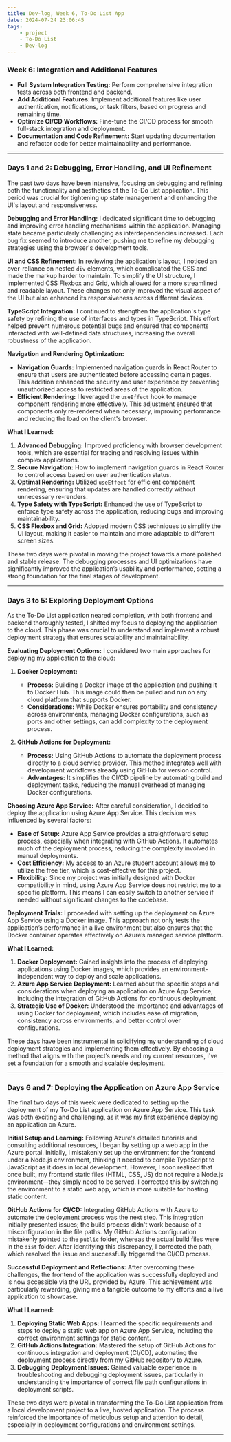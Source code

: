 ```yaml
---
title: Dev-log, Week 6, To-Do List App
date: 2024-07-24 23:06:45
tags:
    - project
    - To-Do List
    - Dev-log
---
```


### Week 6: Integration and Additional Features

-   **Full System Integration Testing:** Perform comprehensive integration tests across both frontend and backend.
-   **Add Additional Features:** Implement additional features like user authentication, notifications, or task filters, based on progress and remaining time.
-   **Optimize CI/CD Workflows:** Fine-tune the CI/CD process for smooth full-stack integration and deployment.
-   **Documentation and Code Refinement:** Start updating documentation and refactor code for better maintainability and performance.

---

### Days 1 and 2: Debugging, Error Handling, and UI Refinement

The past two days have been intensive, focusing on debugging and refining both the functionality and aesthetics of the To-Do List application. This period was crucial for tightening up state management and enhancing the UI's layout and responsiveness.

**Debugging and Error Handling:**
I dedicated significant time to debugging and improving error handling mechanisms within the application. Managing state became particularly challenging as interdependencies increased. Each bug fix seemed to introduce another, pushing me to refine my debugging strategies using the browser's development tools.

**UI and CSS Refinement:**
In reviewing the application's layout, I noticed an over-reliance on nested `div` elements, which complicated the CSS and made the markup harder to maintain. To simplify the UI structure, I implemented CSS Flexbox and Grid, which allowed for a more streamlined and readable layout. These changes not only improved the visual aspect of the UI but also enhanced its responsiveness across different devices.

**TypeScript Integration:**
I continued to strengthen the application's type safety by refining the use of interfaces and types in TypeScript. This effort helped prevent numerous potential bugs and ensured that components interacted with well-defined data structures, increasing the overall robustness of the application.

**Navigation and Rendering Optimization:**

-   **Navigation Guards:** Implemented navigation guards in React Router to ensure that users are authenticated before accessing certain pages. This addition enhanced the security and user experience by preventing unauthorized access to restricted areas of the application.
-   **Efficient Rendering:** I leveraged the `useEffect` hook to manage component rendering more effectively. This adjustment ensured that components only re-rendered when necessary, improving performance and reducing the load on the client's browser.

**What I Learned:**

1. **Advanced Debugging:** Improved proficiency with browser development tools, which are essential for tracing and resolving issues within complex applications.
2. **Secure Navigation:** How to implement navigation guards in React Router to control access based on user authentication status.
3. **Optimal Rendering:** Utilized `useEffect` for efficient component rendering, ensuring that updates are handled correctly without unnecessary re-renders.
4. **Type Safety with TypeScript:** Enhanced the use of TypeScript to enforce type safety across the application, reducing bugs and improving maintainability.
5. **CSS Flexbox and Grid:** Adopted modern CSS techniques to simplify the UI layout, making it easier to maintain and more adaptable to different screen sizes.

These two days were pivotal in moving the project towards a more polished and stable release. The debugging processes and UI optimizations have significantly improved the application’s usability and performance, setting a strong foundation for the final stages of development.

---

### Days 3 to 5: Exploring Deployment Options

As the To-Do List application neared completion, with both frontend and backend thoroughly tested, I shifted my focus to deploying the application to the cloud. This phase was crucial to understand and implement a robust deployment strategy that ensures scalability and maintainability.

**Evaluating Deployment Options:**
I considered two main approaches for deploying my application to the cloud:

1. **Docker Deployment:**

    - **Process:** Building a Docker image of the application and pushing it to Docker Hub. This image could then be pulled and run on any cloud platform that supports Docker.
    - **Considerations:** While Docker ensures portability and consistency across environments, managing Docker configurations, such as ports and other settings, can add complexity to the deployment process.

2. **GitHub Actions for Deployment:**
    - **Process:** Using GitHub Actions to automate the deployment process directly to a cloud service provider. This method integrates well with development workflows already using GitHub for version control.
    - **Advantages:** It simplifies the CI/CD pipeline by automating build and deployment tasks, reducing the manual overhead of managing Docker configurations.

**Choosing Azure App Service:**
After careful consideration, I decided to deploy the application using Azure App Service. This decision was influenced by several factors:

-   **Ease of Setup:** Azure App Service provides a straightforward setup process, especially when integrating with GitHub Actions. It automates much of the deployment process, reducing the complexity involved in manual deployments.
-   **Cost Efficiency:** My access to an Azure student account allows me to utilize the free tier, which is cost-effective for this project.
-   **Flexibility:** Since my project was initially designed with Docker compatibility in mind, using Azure App Service does not restrict me to a specific platform. This means I can easily switch to another service if needed without significant changes to the codebase.

**Deployment Trials:**
I proceeded with setting up the deployment on Azure App Service using a Docker image. This approach not only tests the application’s performance in a live environment but also ensures that the Docker container operates effectively on Azure’s managed service platform.

**What I Learned:**

1. **Docker Deployment:** Gained insights into the process of deploying applications using Docker images, which provides an environment-independent way to deploy and scale applications.
2. **Azure App Service Deployment:** Learned about the specific steps and considerations when deploying an application on Azure App Service, including the integration of GitHub Actions for continuous deployment.
3. **Strategic Use of Docker:** Understood the importance and advantages of using Docker for deployment, which includes ease of migration, consistency across environments, and better control over configurations.

These days have been instrumental in solidifying my understanding of cloud deployment strategies and implementing them effectively. By choosing a method that aligns with the project’s needs and my current resources, I've set a foundation for a smooth and scalable deployment.

---

### Days 6 and 7: Deploying the Application on Azure App Service

The final two days of this week were dedicated to setting up the deployment of my To-Do List application on Azure App Service. This task was both exciting and challenging, as it was my first experience deploying an application on Azure.

**Initial Setup and Learning:**
Following Azure's detailed tutorials and consulting additional resources, I began by setting up a web app in the Azure portal. Initially, I mistakenly set up the environment for the frontend under a Node.js environment, thinking it needed to compile TypeScript to JavaScript as it does in local development. However, I soon realized that once built, my frontend static files (HTML, CSS, JS) do not require a Node.js environment—they simply need to be served. I corrected this by switching the environment to a static web app, which is more suitable for hosting static content.

**GitHub Actions for CI/CD:**
Integrating GitHub Actions with Azure to automate the deployment process was the next step. This integration initially presented issues; the build process didn't work because of a misconfiguration in the file paths. My GitHub Actions configuration mistakenly pointed to the `public` folder, whereas the actual build files were in the `dist` folder. After identifying this discrepancy, I corrected the path, which resolved the issue and successfully triggered the CI/CD process.

**Successful Deployment and Reflections:**
After overcoming these challenges, the frontend of the application was successfully deployed and is now accessible via the URL provided by Azure. This achievement was particularly rewarding, giving me a tangible outcome to my efforts and a live application to showcase.

**What I Learned:**

1. **Deploying Static Web Apps:** I learned the specific requirements and steps to deploy a static web app on Azure App Service, including the correct environment settings for static content.
2. **GitHub Actions Integration:** Mastered the setup of GitHub Actions for continuous integration and deployment (CI/CD), automating the deployment process directly from my GitHub repository to Azure.
3. **Debugging Deployment Issues:** Gained valuable experience in troubleshooting and debugging deployment issues, particularly in understanding the importance of correct file path configurations in deployment scripts.

These two days were pivotal in transforming the To-Do List application from a local development project to a live, hosted application. The process reinforced the importance of meticulous setup and attention to detail, especially in deployment configurations and environment settings.

---
